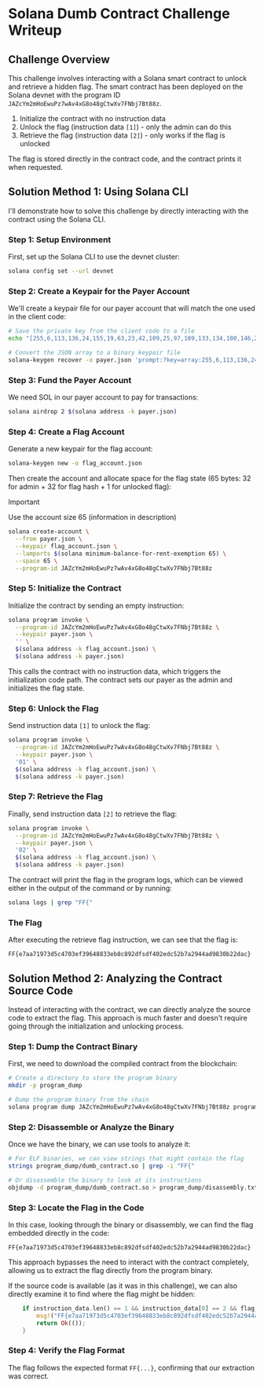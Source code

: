 # Solana Dumb Contract Challenge Writeup

## Challenge Overview

This challenge involves interacting with a Solana smart contract to unlock and retrieve a hidden flag. The smart contract has been deployed on the Solana devnet with the program ID `JAZcYm2mHoEwuPz7wAv4xG8o48gCtwXv7FNbj7Bt88z`.

1. Initialize the contract with no instruction data
2. Unlock the flag (instruction data `[1]`) - only the admin can do this
3. Retrieve the flag (instruction data `[2]`) - only works if the flag is unlocked

The flag is stored directly in the contract code, and the contract prints it when requested.

## Solution Method 1: Using Solana CLI

I'll demonstrate how to solve this challenge by directly interacting with the contract using the Solana CLI.

### Step 1: Setup Environment

First, set up the Solana CLI to use the devnet cluster:

```bash
solana config set --url devnet
```

### Step 2: Create a Keypair for the Payer Account

We'll create a keypair file for our payer account that will match the one used in the client code:

```bash
# Save the private key from the client code to a file
echo "[255,6,113,136,24,155,19,63,23,42,109,25,97,109,133,134,100,146,235,249,183,172,98,207,28,225,46,45,150,231,166,30,78,72,190,139,242,73,53,140,32,28,221,233,247,186,121,9,221,13,96,40,52,25,218,16,102,143,129,173,132,45,95,239]" > payer_array.json

# Convert the JSON array to a binary keypair file
solana-keygen recover -o payer.json 'prompt:?key=array:255,6,113,136,24,155,19,63,23,42,109,25,97,109,133,134,100,146,235,249,183,172,98,207,28,225,46,45,150,231,166,30,78,72,190,139,242,73,53,140,32,28,221,233,247,186,121,9,221,13,96,40,52,25,218,16,102,143,129,173,132,45,95,239'
```

### Step 3: Fund the Payer Account

We need SOL in our payer account to pay for transactions:

```bash
solana airdrop 2 $(solana address -k payer.json)
```

### Step 4: Create a Flag Account

Generate a new keypair for the flag account:

```bash
solana-keygen new -o flag_account.json
```

Then create the account and allocate space for the flag state (65 bytes: 32 for admin + 32 for flag hash + 1 for unlocked flag):

> [!IMPORTANT]
> Use the account size 65 (information in description)


```bash
solana create-account \
  --from payer.json \
  --keypair flag_account.json \
  --lamports $(solana minimum-balance-for-rent-exemption 65) \
  --space 65 \
  --program-id JAZcYm2mHoEwuPz7wAv4xG8o48gCtwXv7FNbj7Bt88z
```

### Step 5: Initialize the Contract

Initialize the contract by sending an empty instruction:

```bash
solana program invoke \
  --program-id JAZcYm2mHoEwuPz7wAv4xG8o48gCtwXv7FNbj7Bt88z \
  --keypair payer.json \
  '' \
  $(solana address -k flag_account.json) \
  $(solana address -k payer.json)
```

This calls the contract with no instruction data, which triggers the initialization code path. The contract sets our payer as the admin and initializes the flag state.

### Step 6: Unlock the Flag

Send instruction data `[1]` to unlock the flag:

```bash
solana program invoke \
  --program-id JAZcYm2mHoEwuPz7wAv4xG8o48gCtwXv7FNbj7Bt88z \
  --keypair payer.json \
  '01' \
  $(solana address -k flag_account.json) \
  $(solana address -k payer.json)
```

### Step 7: Retrieve the Flag

Finally, send instruction data `[2]` to retrieve the flag:

```bash
solana program invoke \
  --program-id JAZcYm2mHoEwuPz7wAv4xG8o48gCtwXv7FNbj7Bt88z \
  --keypair payer.json \
  '02' \
  $(solana address -k flag_account.json) \
  $(solana address -k payer.json)
```

The contract will print the flag in the program logs, which can be viewed either in the output of the command or by running:

```bash
solana logs | grep "FF{"
```

### The Flag

After executing the retrieve flag instruction, we can see that the flag is:

```
FF{e7aa71973d5c4703ef39648833eb8c892dfsdf402edc52b7a2944ad9830b22dac}
```

## Solution Method 2: Analyzing the Contract Source Code

Instead of interacting with the contract, we can directly analyze the source code to extract the flag. This approach is much faster and doesn't require going through the initialization and unlocking process.

### Step 1: Dump the Contract Binary

First, we need to download the compiled contract from the blockchain:

```bash
# Create a directory to store the program binary
mkdir -p program_dump

# Dump the program binary from the chain
solana program dump JAZcYm2mHoEwuPz7wAv4xG8o48gCtwXv7FNbj7Bt88z program_dump/dumb_contract.so
```

### Step 2: Disassemble or Analyze the Binary

Once we have the binary, we can use tools to analyze it:

```bash
# For ELF binaries, we can view strings that might contain the flag
strings program_dump/dumb_contract.so | grep -i "FF{"

# Or disassemble the binary to look at its instructions
objdump -d program_dump/dumb_contract.so > program_dump/disassembly.txt
```

### Step 3: Locate the Flag in the Code

In this case, looking through the binary or disassembly, we can find the flag embedded directly in the code:

```
FF{e7aa71973d5c4703ef39648833eb8c892dfsdf402edc52b7a2944ad9830b22dac}
```

This approach bypasses the need to interact with the contract completely, allowing us to extract the flag directly from the program binary. 

If the source code is available (as it was in this challenge), we can also directly examine it to find where the flag might be hidden:

```rust
    if instruction_data.len() == 1 && instruction_data[0] == 2 && flag_state.unlocked {
        msg!("FF{e7aa71973d5c4703ef39648833eb8c892dfsdf402edc52b7a2944ad9830b22dac}");
        return Ok(());
    }
```

### Step 4: Verify the Flag Format

The flag follows the expected format `FF{...}`, confirming that our extraction was correct.